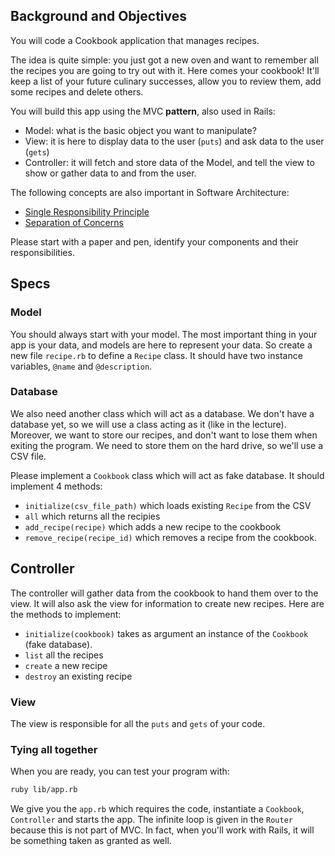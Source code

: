 ## Background and Objectives

You will code a Cookbook application that manages recipes.

The idea is quite simple: you just got a new oven and want to remember all the recipes you are going to try out with it. Here comes your cookbook! It'll keep a list of your future culinary successes, allow you to review them, add some recipes and delete others.

You will build this app using the MVC **pattern**, also used in Rails:

- Model: what is the basic object you want to manipulate?
- View: it is here to display data to the user (`puts`) and ask data to the user (`gets`)
- Controller: it will fetch and store data of the Model, and tell the view to show or gather data to and from the user.

The following concepts are also important in Software Architecture:

- [Single Responsibility Principle](http://en.wikipedia.org/wiki/Single_responsibility_principle)
- [Separation of Concerns](http://en.wikipedia.org/wiki/Separation_of_concerns)

Please start with a paper and pen, identify your components and their responsibilities.

## Specs

### Model

You should always start with your model. The most important thing in your app is your data, and models are here to represent your data. So create a new file `recipe.rb` to define a `Recipe` class. It should have two instance variables, `@name` and `@description`.

### Database

We also need another class which will act as a database. We don't have a database yet, so we will use a class acting as it (like in the lecture). Moreover, we want to store our recipes, and don't want to lose them when exiting the program. We need to store them on the hard drive, so we'll use a CSV file.

Please implement a `Cookbook` class which will act as fake database. It should implement 4 methods:

- `initialize(csv_file_path)` which loads existing `Recipe` from the CSV
- `all` which returns all the recipies
- `add_recipe(recipe)` which adds a new recipe to the cookbook
- `remove_recipe(recipe_id)` which removes a recipe from the cookbook.

## Controller

The controller will gather data from the cookbook to hand them over to the view. It will also ask the view for information to create new recipes. Here are the methods to implement:

- `initialize(cookbook)` takes as argument an instance of the `Cookbook` (fake database).
- `list` all the recipes
- `create` a new recipe
- `destroy` an existing recipe

### View

The view is responsible for all the `puts` and `gets` of your code.

### Tying all together

When you are ready, you can test your program with:

```bash
ruby lib/app.rb
```

We give you the `app.rb` which requires the code, instantiate a `Cookbook`, `Controller` and starts the app. The infinite loop is given in the `Router` because this is not part of MVC. In fact, when you'll work with Rails, it will be something taken as granted as well.
